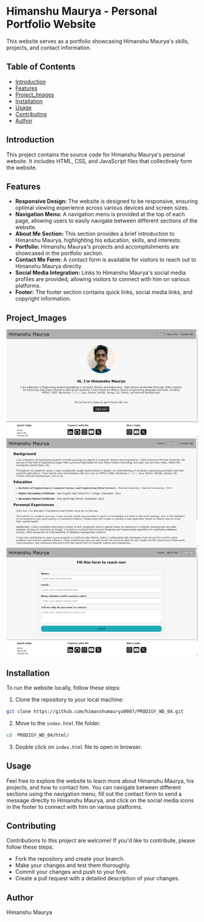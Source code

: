 # Himanshu Maurya - Personal  Portfolio Website

This website serves as a portfolio showcasing Himanshu Maurya's skills, projects, and contact information.

## Table of Contents

- [Introduction](#introduction)
- [Features](#features)
- [Project_Images](#project_images)
- [Installation](#installation)
- [Usage](#usage)
- [Contributing](#contributing)
- [Author](#author)

## Introduction

This project contains the source code for Himanshu Maurya's personal website. It includes HTML, CSS, and JavaScript files that collectively form the website.
## Features

- **Responsive Design:** The website is designed to be responsive, ensuring optimal viewing experience across various devices and screen sizes.
- **Navigation Menu:** A navigation menu is provided at the top of each page, allowing users to easily navigate between different sections of the website.
- **About Me Section:** This section provides a brief introduction to Himanshu Maurya, highlighting his education, skills, and interests.
- **Portfolio:** Himanshu Maurya's projects and accomplishments are showcased in the portfolio section.
- **Contact Me Form:** A contact form is available for visitors to reach out to Himanshu Maurya directly.
- **Social Media Integration:** Links to Himanshu Maurya's social media profiles are provided, allowing visitors to connect with him on various platforms.
- **Footer:** The footer section contains quick links, social media links, and copyright information.

## Project_Images

![Home Page](./resources/project_images/home.png)
![About Me Page](./resources/project_images/about_me.png)
![Contact Me Page](./resources/project_images/contact_me.png)

## Installation

To run the website locally, follow these steps:

1. Clone the repository to your local machine:

```bash
git clone https://github.com/himanshumaurya0007/PRODIGY_WD_04.git
```

2. Move to the `index.html` file folder.

```bash
cd  PRODIGY_WD_04/html/
```

3. Double click on `index.html` file to open in browser.

## Usage

Feel free to explore the website to learn more about Himanshu Maurya, his projects, and how to contact him. You can navigate between different sections using the navigation menu, fill out the contact form to send a message directly to Himanshu Maurya, and click on the social media icons in the footer to connect with him on various platforms.

## Contributing

Contributions to this project are welcome! If you'd like to contribute, please follow these steps:

- Fork the repository and create your branch.
- Make your changes and test them thoroughly.
- Commit your changes and push to your fork.
- Create a pull request with a detailed description of your changes.

## Author

Himanshu Maurya

